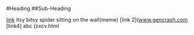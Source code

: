 #Heading
##Sub-Heading

[link](https://wow.co.uk)
itsy bitsy spider sitting on the wall(meme)
[link 2](www.gencrash.com
[link4] abc (zxcv.html